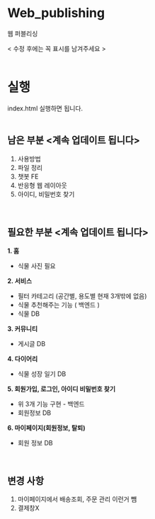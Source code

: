 # Web_publishing
웹 퍼블리싱 <br>

< 수정 후에는 꼭 표시를 남겨주세요 >
<br><br>
# 실행
index.html 실행하면 됩니다.
<br><br>


## 남은 부분 <계속 업데이트 됩니다>
1. 사용방법 
2. 파일 정리
3. 챗봇 FE
4. 반응형 웹 레이아웃
5. 아이디, 비밀번호 찾기


<br>


## 필요한 부분 <계속 업데이트 됩니다>

**1. 홈**
- 식물 사진 필요

**2. 서비스**
- 필터 카테고리 (공간별, 용도별 현재 3개밖에 없음)
- 식물 추천해주는 기능 ( 백엔드 )
- 식물 DB

**3. 커뮤니티**
- 게시글 DB

**4. 다이어리**
- 식물 성장 일기 DB

**5. 회원가입, 로그인, 아이디 비밀번호 찾기**  
- 위 3개 기능 구현 - 백엔드
- 회원정보 DB

**6. 마이페이지(회원정보, 탈퇴)**
- 회원 정보 DB

<br>


## 변경 사항
1. 마이페이지에서 배송조회, 주문 관리 이런거 뺌
2. 결제창X
